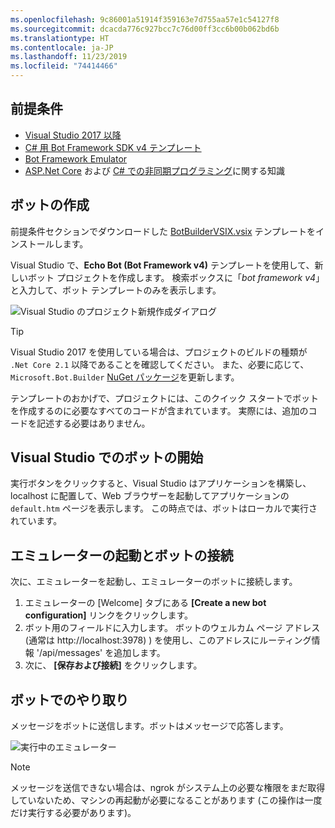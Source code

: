 ```yaml
---
ms.openlocfilehash: 9c86001a51914f359163e7d755aa57e1c54127f8
ms.sourcegitcommit: dcacda776c927bcc7c76d00ff3cc6b00b062bd6b
ms.translationtype: HT
ms.contentlocale: ja-JP
ms.lasthandoff: 11/23/2019
ms.locfileid: "74414466"
---
```

## <a name="prerequisites"></a>前提条件
- [Visual Studio 2017 以降](https://www.visualstudio.com/downloads)
- [C# 用 Bot Framework SDK v4 テンプレート](https://aka.ms/bot-vsix)
- [Bot Framework Emulator](https://aka.ms/bot-framework-emulator-readme)
- [ASP.Net Core](https://docs.microsoft.com/aspnet/core/) および [C# での非同期プログラミング](https://docs.microsoft.com/dotnet/csharp/programming-guide/concepts/async/index)に関する知識

## <a name="create-a-bot"></a>ボットの作成
前提条件セクションでダウンロードした [BotBuilderVSIX.vsix](https://aka.ms/bot-vsix) テンプレートをインストールします。

Visual Studio で、**Echo Bot (Bot Framework v4)** テンプレートを使用して、新しいボット プロジェクトを作成します。 検索ボックスに「_bot framework v4_」と入力して、ボット テンプレートのみを表示します。

![Visual Studio のプロジェクト新規作成ダイアログ](../media/azure-bot-quickstarts/bot-builder-dotnet-project-vs2019.png)

> [!TIP] 
> Visual Studio 2017 を使用している場合は、プロジェクトのビルドの種類が ``.Net Core 2.1`` 以降であることを確認してください。 また、必要に応じて、`Microsoft.Bot.Builder` [NuGet パッケージ](https://docs.microsoft.com/nuget/quickstart/install-and-use-a-package-in-visual-studio)を更新します。

テンプレートのおかげで、プロジェクトには、このクイック スタートでボットを作成するのに必要なすべてのコードが含まれています。 実際には、追加のコードを記述する必要はありません。

## <a name="start-your-bot-in-visual-studio"></a>Visual Studio でのボットの開始

実行ボタンをクリックすると、Visual Studio はアプリケーションを構築し、localhost に配置して、Web ブラウザーを起動してアプリケーションの `default.htm` ページを表示します。 この時点では、ボットはローカルで実行されています。

## <a name="start-the-emulator-and-connect-your-bot"></a>エミュレーターの起動とボットの接続

次に、エミュレーターを起動し、エミュレーターのボットに接続します。

1. エミュレーターの [Welcome] タブにある **[Create a new bot configuration]** リンクをクリックします。 
2. ボット用のフィールドに入力します。 ボットのウェルカム ページ アドレス (通常は http://localhost:3978) ) を使用し、このアドレスにルーティング情報 '/api/messages' を追加します。
3. 次に、 **[保存および接続]** をクリックします。

## <a name="interact-with-your-bot"></a>ボットでのやり取り

メッセージをボットに送信します。ボットはメッセージで応答します。

![実行中のエミュレーター](~/media/emulator-v4/emulator-running.png)

> [!NOTE]
> メッセージを送信できない場合は、ngrok がシステム上の必要な権限をまだ取得していないため、マシンの再起動が必要になることがあります (この操作は一度だけ実行する必要があります)。
